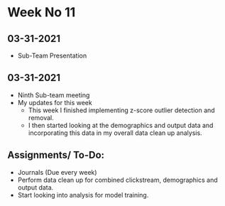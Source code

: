 # Week No 11
## 03-31-2021
- Sub-Team Presentation

## 03-31-2021
-  Ninth Sub-team meeting
- My updates for this week
  - This week I finished implementing z-score outlier detection and removal.
  - I then started looking at the demographics and output data and incorporating this data in my overall data clean up analysis.

## Assignments/ To-Do:
  - Journals (Due every week)
  - Perform data clean up for combined clickstream, demographics and output data.
  - Start looking into analysis for model training.
